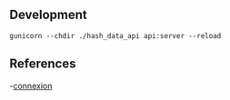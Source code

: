 
## Development
```
gunicorn --chdir ./hash_data_api api:server --reload
```

## References

-[connexion](https://github.com/zalando/connexion)